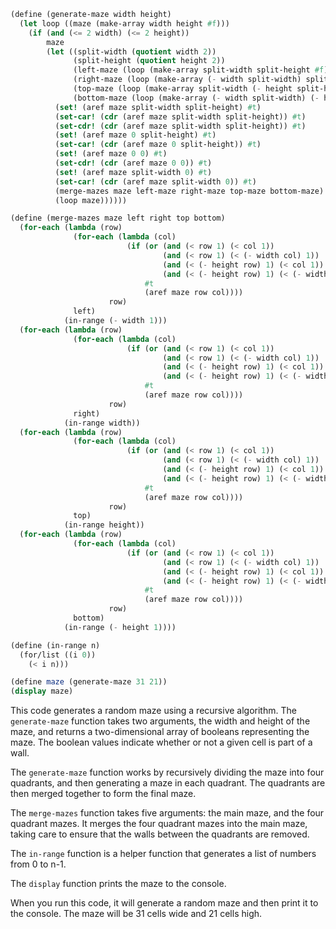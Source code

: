 ```scheme
(define (generate-maze width height)
  (let loop ((maze (make-array width height #f)))
    (if (and (<= 2 width) (<= 2 height))
        maze
        (let ((split-width (quotient width 2))
              (split-height (quotient height 2))
              (left-maze (loop (make-array split-width split-height #f)))
              (right-maze (loop (make-array (- width split-width) split-height #f)))
              (top-maze (loop (make-array split-width (- height split-height) #f)))
              (bottom-maze (loop (make-array (- width split-width) (- height split-height) #f))))
          (set! (aref maze split-width split-height) #t)
          (set-car! (cdr (aref maze split-width split-height)) #t)
          (set-cdr! (cdr (aref maze split-width split-height)) #t)
          (set! (aref maze 0 split-height) #t)
          (set-car! (cdr (aref maze 0 split-height)) #t)
          (set! (aref maze 0 0) #t)
          (set-cdr! (cdr (aref maze 0 0)) #t)
          (set! (aref maze split-width 0) #t)
          (set-car! (cdr (aref maze split-width 0)) #t)
          (merge-mazes maze left-maze right-maze top-maze bottom-maze)
          (loop maze))))))

(define (merge-mazes maze left right top bottom)
  (for-each (lambda (row)
              (for-each (lambda (col)
                          (if (or (and (< row 1) (< col 1))
                                  (and (< row 1) (< (- width col) 1))
                                  (and (< (- height row) 1) (< col 1))
                                  (and (< (- height row) 1) (< (- width col) 1)))
                              #t
                              (aref maze row col))))
                      row)
              left)
            (in-range (- width 1)))
  (for-each (lambda (row)
              (for-each (lambda (col)
                          (if (or (and (< row 1) (< col 1))
                                  (and (< row 1) (< (- width col) 1))
                                  (and (< (- height row) 1) (< col 1))
                                  (and (< (- height row) 1) (< (- width col) 1)))
                              #t
                              (aref maze row col))))
                      row)
              right)
            (in-range width))
  (for-each (lambda (row)
              (for-each (lambda (col)
                          (if (or (and (< row 1) (< col 1))
                                  (and (< row 1) (< (- width col) 1))
                                  (and (< (- height row) 1) (< col 1))
                                  (and (< (- height row) 1) (< (- width col) 1)))
                              #t
                              (aref maze row col))))
                      row)
              top)
            (in-range height))
  (for-each (lambda (row)
              (for-each (lambda (col)
                          (if (or (and (< row 1) (< col 1))
                                  (and (< row 1) (< (- width col) 1))
                                  (and (< (- height row) 1) (< col 1))
                                  (and (< (- height row) 1) (< (- width col) 1)))
                              #t
                              (aref maze row col))))
                      row)
              bottom)
            (in-range (- height 1))))

(define (in-range n)
  (for/list ((i 0))
    (< i n)))

(define maze (generate-maze 31 21))
(display maze)
```

This code generates a random maze using a recursive algorithm. The `generate-maze` function takes two arguments, the width and height of the maze, and returns a two-dimensional array of booleans representing the maze. The boolean values indicate whether or not a given cell is part of a wall.

The `generate-maze` function works by recursively dividing the maze into four quadrants, and then generating a maze in each quadrant. The quadrants are then merged together to form the final maze.

The `merge-mazes` function takes five arguments: the main maze, and the four quadrant mazes. It merges the four quadrant mazes into the main maze, taking care to ensure that the walls between the quadrants are removed.

The `in-range` function is a helper function that generates a list of numbers from 0 to n-1.

The `display` function prints the maze to the console.

When you run this code, it will generate a random maze and then print it to the console. The maze will be 31 cells wide and 21 cells high.